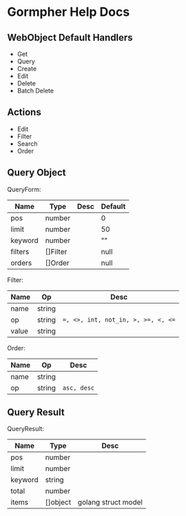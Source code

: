 # Gormpher Help Docs

## WebObject Default Handlers

- Get
- Query
- Create
- Edit
- Delete
- Batch Delete

## Actions

- Edit
- Filter
- Search
- Order

## Query Object

QueryForm:

| Name  |  Type |  Desc |  Default  |
|---|---| --- |  --- |
|  pos | number  |    |  0  |
|  limit | number  |    |  50  |
|  keyword | number  |    | ""  |
|  filters | <a class="link">[]Filter</a>  |   | null  |
|  orders | <a class="link">[]Order</a> |    | null |

Filter:

| Name  |  Op |  Desc |
|---|---| --- |
|  name | string |    |
|  op | string |  `=, <>, int, not_in, >, >=, <, <=`  |
|  value | string|    |

Order:

| Name  |  Op |  Desc |
|---|---| --- |
|  name | string |    |
|  op | string |  `asc, desc` |

## Query Result

QueryResult:

| Name  |  Type |  Desc |
|---|---| --- |
|  pos | number  |    |
|  limit | number  |    |
|  keyword | string |    |
|  total | number  |    |
|  items | []object |  golang struct model |
